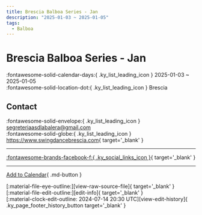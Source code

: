 ```yaml
---
title: Brescia Balboa Series - Jan
description: "2025-01-03 ~ 2025-01-05"
tags:
  - Balboa
---
```


# Brescia Balboa Series - Jan 

:fontawesome-solid-calendar-days:{ .ky_list_leading_icon } 2025-01-03 ~ 2025-01-05  
:fontawesome-solid-location-dot:{ .ky_list_leading_icon } Brescia  

## Contact

:fontawesome-solid-envelope:{ .ky_list_leading_icon } <segreteriaasdlabalera@gmail.com>  
:fontawesome-solid-globe:{ .ky_list_leading_icon } <https://www.swingdancebrescia.com>{ target='_blank' }  

---

 [:fontawesome-brands-facebook-f:{ .ky_social_links_icon }](https://www.facebook.com/ASDLaBalera){ target='_blank' }

---

[Add to Calendar](https://swing.news/ics/en/2025/it/brescia-balboa-series-jan-2025.ics){ .md-button }

<div class="ky_page_footer" markdown>
<div class="ky_page_footer_trailing" markdown="span">
[:material-file-eye-outline:][view-raw-source-file]{ target='_blank' }
[:material-file-edit-outline:][edit-info]{ target='_blank' }
</div>
<div class="ky_page_footer_leading" markdown="span">
[:material-clock-edit-outline: 2024-07-14 20:30 UTC][view-edit-history]{ .ky_page_footer_history_button target='_blank' }
</div>
</div>

[view-raw-source-file]: https://github.com/swingdance/events/blob/main/2025/it/brescia-balboa-series-jan-2025.json "View Raw Source File"
[edit-info]: https://github.com/swingdance/events/issues/new?assignees=&labels=update+event&projects=&template=03-update_entity.yml&title=%5B2025%2Fit%5D%20Brescia%20Balboa%20Series%20-%20Jan&region=it&year=2025&id=brescia-balboa-series-jan-2025&name=Brescia%20Balboa%20Series%20-%20Jan&org_id= "Edit Info"

[view-edit-history]: https://github.com/swingdance/events/commits/main/2025/it/brescia-balboa-series-jan-2025.json "View Edit History"
